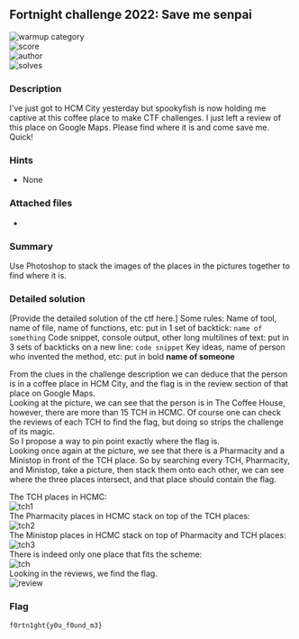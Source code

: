 ## Fortnight challenge 2022: Save me senpai

![warmup category](https://img.shields.io/badge/Category-Cryptography-brightgreen.svg)  
![score](https://img.shields.io/badge/Score_after_CTF-200-blue.svg)  
![author](https://img.shields.io/badge/Author-SpookyFish%234588-blue.svg)  
![solves](https://img.shields.io/badge/Solves-25-lightgrey.svg)

### Description
I've just got to HCM City yesterday but spookyfish is now holding me captive at this coffee place to make CTF challenges. I just left a review of this place on Google Maps. Please find where it is and come save me. Quick!

### Hints
- None

### Attached files
- 

### Summary
Use Photoshop to stack the images of the places in the pictures together to find where it is.

### Detailed solution
[Provide the detailed solution of the ctf here.]
Some rules:
Name of tool, name of file, name of functions, etc: put in 1 set of backtick:  `name of something`
Code snippet, console output, other long multilines of text: put in 3 sets of backticks on a new line: 
```code snippet```
Key ideas, name of person who invented the method, etc: put in bold **name of someone** 

From the clues in the challenge description we can deduce that the person is in a coffee place in HCM City, and the flag is in the review section of that place on Google Maps.   
Looking at the picture, we can see that the person is in The Coffee House, however, there are more than 15 TCH in HCMC. Of course one can check the reviews of each TCH to find the flag, but doing so strips the challenge of its magic.  
So I propose a way to pin point exactly where the flag is.  
Looking once again at the picture, we see that there is a Pharmacity and a Ministop in front of the TCH place. So by searching every TCH, Pharmacity, and Ministop, take a picture, then stack them onto each other, we can see where the three places intersect, and that place should contain the flag.  

The TCH places in HCMC:  
![tch1](https://user-images.githubusercontent.com/100995040/160239898-7c2ac801-d9f7-44e2-b7cd-eacd70df915b.png)  
The Pharmacity places in HCMC stack on top of the TCH places:  
![tch2](https://user-images.githubusercontent.com/100995040/160239910-f34c9209-eb1a-4b91-bbcf-ae3362b80311.png)  
The Ministop places in HCMC stack on top of Pharmacity and TCH places:  
![tch3](https://user-images.githubusercontent.com/100995040/160239914-b66df000-a1a7-4d41-95ae-367c04177d83.png)  
There is indeed only one place that fits the scheme:  
![tch](https://user-images.githubusercontent.com/100995040/160239920-926c20f4-329a-47f5-b691-e83d8c875ec8.png)  
Looking in the reviews, we find the flag.  
![review](https://user-images.githubusercontent.com/100995040/160239925-8d74e39a-8b2f-4603-8320-4dfce1787183.png)  

### Flag
```
f0rtn1ght{y0u_f0und_m3}
```
